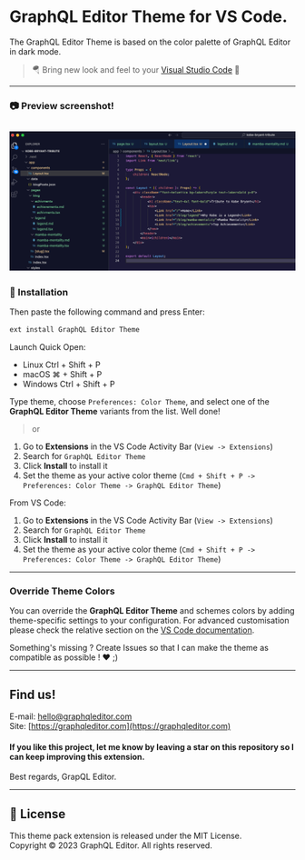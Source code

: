 # GraphQL Editor Theme for VS Code.
The GraphQL Editor Theme is based on the color palette of GraphQL Editor in dark mode.
> 🪂 Bring new look and feel to your [Visual Studio Code](https://code.visualstudio.com) 🤩

---
### 📷 Preview screenshot!
![TypeScript](./assets/screenshot.png)
---
### 🚀 Installation

Then paste the following command and press Enter:

```bash
ext install GraphQL Editor Theme
```
Launch Quick Open:

- Linux Ctrl + Shift + P
- macOS ⌘ + Shift + P
- Windows Ctrl + Shift + P

Type theme, choose `Preferences: Color Theme`, and select one of the **GraphQL Editor Theme** variants from the list. Well done!


> or

1. Go to **Extensions** in the VS Code Activity Bar (`View -> Extensions`)
2. Search for `GraphQL Editor Theme`
3. Click **Install** to install it
4. Set the theme as your active color theme (`Cmd + Shift + P -> Preferences: Color Theme -> GraphQL Editor Theme`)

From VS Code:

1. Go to **Extensions** in the VS Code Activity Bar (`View -> Extensions`)
2. Search for `GraphQL Editor Theme`
3. Click **Install** to install it
4. Set the theme as your active color theme (`Cmd + Shift + P -> Preferences: Color Theme -> GraphQL Editor Theme`)
---
### Override Theme Colors

You can override the **GraphQL Editor Theme** and schemes colors by adding theme-specific settings to your configuration. For advanced customisation please check the relative section on the [VS Code documentation](https://code.visualstudio.com/docs/getstarted/themes#_customizing-a-color-theme).

Something's missing ? Create Issues so that I can make the theme as compatible as possible ! ❤️ ;)

---
## Find us!

E-mail: [hello@graphqleditor.com](hello@graphqleditor.com 'Send an e-mail')\
Site: [https://graphqleditor.com](https://graphqleditor.com)  


#### If you like this project, let me know by leaving a star on this repository so I can keep improving this extension.

Best regards, GrapQL Editor.

---
## 📜 License

This theme pack extension is released under the MIT License.\
Copyright &copy; 2023 GraphQL Editor. All rights reserved.